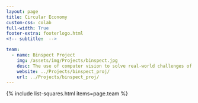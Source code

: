 ```yaml
---
layout: page
title: Circular Economy
custom-css: colab
full-width: True
footer-extra: footerlogo.html
<!-- subtitle:  -->

team:
  - name: Binspect Project
    img: /assets/img/Projects/binspect.jpg
    desc: The use of computer vision to solve real-world challenges of waste and recycling companies worldwide
    website: ../Projects/binspect_proj/
    url: ../Projects/binspect_proj/
---
```

{% include list-squares.html items=page.team %}
